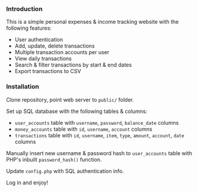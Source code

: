 ### Introduction
This is a simple personal expenses & income tracking website with the following features:
* User authentication
* Add, update, delete transactions
* Multiple transaction accounts per user
* View daily transactions
* Search & filter transactions by start & end dates
* Export transactions to CSV
### Installation
Clone repository, point web server to `public/` folder.

Set up SQL database with the following tables & columns:
* `user_accounts` table with `username`, `password`, `balance_date` columns
* `money_accounts` table with `id`, `username`, `account` columns
* `transactions` table with `id`, `username`, `item`, `type`, `amount`, `account`, `date` columns

Manually insert new username & password hash to `user_accounts` table with PHP's inbuilt `password_hash()` function.

Update `config.php` with SQL authentication info.

Log in and enjoy!
